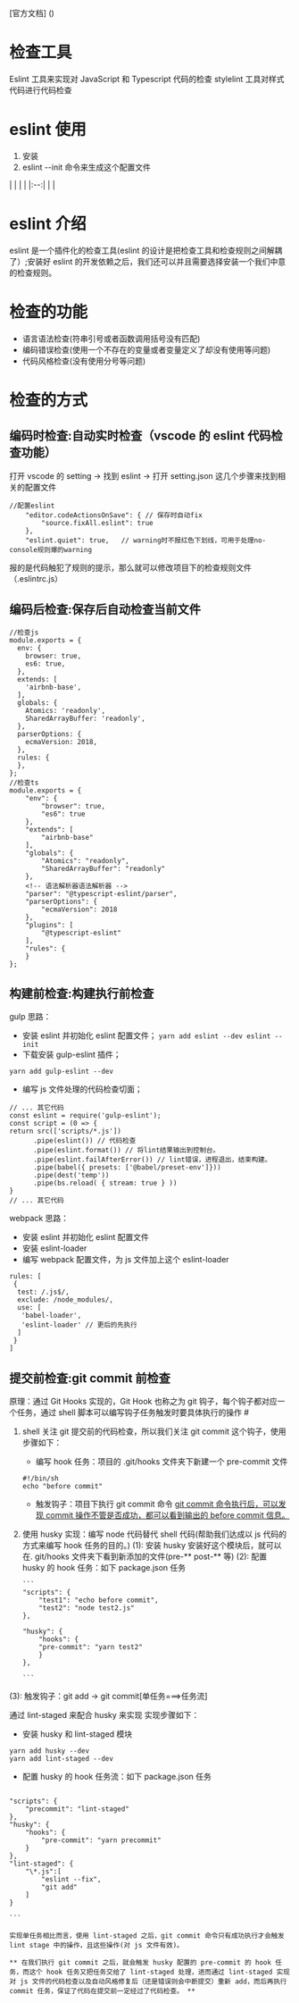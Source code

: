 [官方文档] ()

# 检查工具

Eslint 工具来实现对 JavaScript 和 Typescript 代码的检查
stylelint 工具对样式代码进行代码检查

# eslint 使用

1. 安装
2. eslint --init 命令来生成这个配置文件

| | | |
|:--:| | |

# eslint 介绍

eslint 是一个插件化的检查工具(eslint 的设计是把检查工具和检查规则之间解耦了）;安装好 eslint 的开发依赖之后，我们还可以并且需要选择安装一个我们中意的检查规则。

# 检查的功能

- 语言语法检查(符串引号或者函数调用括号没有匹配)
- 编码错误检查(使用一个不存在的变量或者变量定义了却没有使用等问题)
- 代码风格检查(没有使用分号等问题)

# 检查的方式

## 编码时检查:自动实时检查（vscode 的 eslint 代码检查功能）

打开 vscode 的 setting -> 找到 eslint -> 打开 setting.json 这几个步骤来找到相关的配置文件

```
//配置eslint
    "editor.codeActionsOnSave": { // 保存时自动fix
        "source.fixAll.eslint": true
    },
    "eslint.quiet": true,   // warning时不报红色下划线，可用于处理no-console规则爆的warning
```

报的是代码触犯了规则的提示，那么就可以修改项目下的检查规则文件（.eslintrc.js）

## 编码后检查:保存后自动检查当前文件

```
//检查js
module.exports = {
  env: {
    browser: true,
    es6: true,
  },
  extends: [
    'airbnb-base',
  ],
  globals: {
    Atomics: 'readonly',
    SharedArrayBuffer: 'readonly',
  },
  parserOptions: {
    ecmaVersion: 2018,
  },
  rules: {
  },
};
//检查ts
module.exports = {
    "env": {
        "browser": true,
        "es6": true
    },
    "extends": [
        "airbnb-base"
    ],
    "globals": {
        "Atomics": "readonly",
        "SharedArrayBuffer": "readonly"
    },
    <!-- 语法解析器语法解析器 -->
    "parser": "@typescript-eslint/parser",
    "parserOptions": {
        "ecmaVersion": 2018
    },
    "plugins": [
        "@typescript-eslint"
    ],
    "rules": {
    }
};
```

## 构建前检查:构建执行前检查

gulp 思路：

- 安装 eslint 并初始化 eslint 配置文件；
  `yarn add eslint --dev eslint --init`
- 下载安装 gulp-eslint 插件；

```
yarn add gulp-eslint --dev
```

- 编写 js 文件处理的代码检查切面；

```
// ... 其它代码
const eslint = require('gulp-eslint');
const script = (0 => {
return src(['scripts/*.js'])
      .pipe(eslint()) // 代码检查
      .pipe(eslint.format()) // 将lint结果输出到控制台。
      .pipe(eslint.failAfterError()) // lint错误，进程退出，结束构建。
      .pipe(babel({ presets: ['@babel/preset-env']}))
      .pipe(dest('temp'))
      .pipe(bs.reload( { stream: true } ))
}
// ... 其它代码
```

webpack 思路：

- 安装 eslint 并初始化 eslint 配置文件
- 安装 eslint-loader
- 编写 webpack 配置文件，为 js 文件加上这个 eslint-loader

```
rules: [
 {
  test: /.js$/,
  exclude: /node_modules/,
  use: [
   'babel-loader',
   'eslint-loader' // 更后的先执行
  ]
 }
]
```

## 提交前检查:git commit 前检查

原理：通过 Git Hooks 实现的，Git Hook 也称之为 git 钩子，每个钩子都对应一个任务，通过 shell 脚本可以编写钩子任务触发时要具体执行的操作 #

1.  shell
    关注 git 提交前的代码检查，所以我们关注 git commit 这个钩子，使用步骤如下：

    - 编写 hook 任务：项目的 .git/hooks 文件夹下新建一个 pre-commit 文件

    ```
    #!/bin/sh
    echo "before commit"
    ```

    - 触发钩子：项目下执行 git commit 命令
      <u>git commit 命令执行后，可以发现 commit 操作不管是否成功，都可以看到输出的 before commit 信息。</u>

2.  使用 husky 实现：编写 node 代码替代 shell 代码(帮助我们达成以 js 代码的方式来编写 hook 任务的目的。)
    (1): 安装 husky
    安装好这个模块后，就可以在. git/hooks 文件夹下看到新添加的文件(pre-** post-** 等)
    (2): 配置 husky 的 hook 任务：如下 package.json 任务

        ```
        "scripts": {
            "test1": "echo before commit",
            "test2": "node test2.js"
        },

        "husky": {
            "hooks": {
            "pre-commit": "yarn test2"
            }
        },

        ```

(3): 触发钩子：git add -> git commit[单任务===>任务流]

通过 lint-staged 来配合 husky 来实现
实现步骤如下：

- 安装 husky 和 lint-staged 模块

```
yarn add husky --dev
yarn add lint-staged --dev
```

- 配置 husky 的 hook 任务流：如下 package.json 任务

````

"scripts": {
    "precommit": "lint-staged"
},
"husky": {
    "hooks": {
        "pre-commit": "yarn precommit"
    }
},
"lint-staged": {
    "\*.js":[
        "eslint --fix",
        "git add"
    ]
}

```

实现单任务相比而言，使用 lint-staged 之后，git commit 命令只有成功执行才会触发 lint stage 中的操作，且这些操作(对 js 文件有效)。

** 在我们执行 git commit 之后，就会触发 husky 配置的 pre-commit 的 hook 任务，而这个 hook 任务又把任务交给了 lint-staged 处理，进而通过 lint-staged 实现对 js 文件的代码检查以及自动风格修复后（还是错误则会中断提交）重新 add，而后再执行 commit 任务，保证了代码在提交前一定经过了代码检查。 **
````
